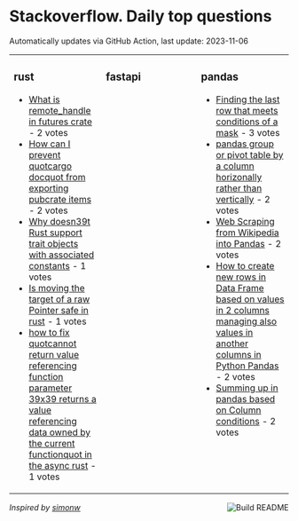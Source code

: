 # Stackoverflow. Daily top questions 

Automatically updates via GitHub Action, last update: <!-- date starts -->2023-11-06<!-- date ends -->


<table><tr><td valign="top" width="33%">

### rust
<!-- rust starts -->
* [What is remote_handle in futures crate](https://stackoverflow.com/questions/77428305/what-is-remote-handle-in-futures-crate) - 2 votes
* [How can I prevent quotcargo docquot from exporting pubcrate items](https://stackoverflow.com/questions/77426667/how-can-i-prevent-cargo-doc-from-exporting-pubcrate-items) - 2 votes
* [Why doesn39t Rust support trait objects with associated constants](https://stackoverflow.com/questions/77433184/why-doesnt-rust-support-trait-objects-with-associated-constants) - 1 votes
* [Is moving the target of a raw Pointer safe in rust](https://stackoverflow.com/questions/77432518/is-moving-the-target-of-a-raw-pointer-safe-in-rust) - 1 votes
* [how to fix quotcannot return value referencing function parameter 39x39 returns a value referencing data owned by the current functionquot in the async rust](https://stackoverflow.com/questions/77424665/how-to-fix-cannot-return-value-referencing-function-parameter-x-returns-a-val) - 1 votes
<!-- rust ends -->
</td><td valign="top" width="34%">


### fastapi
<!-- fastapi starts -->

<!-- fastapi ends -->
</td><td valign="top" width="34%">


### pandas
<!-- pandas starts -->
* [Finding the last row that meets conditions of a mask](https://stackoverflow.com/questions/77424774/finding-the-last-row-that-meets-conditions-of-a-mask) - 3 votes
* [pandas group or pivot table by a column horizonally rather than vertically](https://stackoverflow.com/questions/77429177/pandas-group-or-pivot-table-by-a-column-horizonally-rather-than-vertically) - 2 votes
* [Web Scraping from Wikipedia into Pandas](https://stackoverflow.com/questions/77433823/web-scraping-from-wikipedia-into-pandas) - 2 votes
* [How to create new rows in Data Frame based on values in 2 columns managing also values in another columns in Python Pandas](https://stackoverflow.com/questions/77428104/how-to-create-new-rows-in-data-frame-based-on-values-in-2-columns-managing-also) - 2 votes
* [Summing up in pandas based on Column conditions](https://stackoverflow.com/questions/77425149/summing-up-in-pandas-based-on-column-conditions) - 2 votes
<!-- pandas ends -->
</td></tr></table>

<a href="https://github.com/hp0404/hp0404/actions"><img src="https://github.com/hp0404/hp0404/workflows/Build%20README/badge.svg" align="right" alt="Build README"></a> <p>*Inspired by  [simonw](https://github.com/simonw/simonw)*</p>
